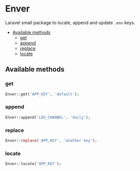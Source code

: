 # Enver <!-- omit in toc -->

Laravel small package to locate, append and update `.env` keys.

- [Available methods](#available-methods)
  - [get](#get)
  - [append](#append)
  - [replace](#replace)
  - [locate](#locate)

## Available methods

### get

```php
Enver::get('APP_KEY', 'default');
```

### append

```php
Enver::append('LOG_CHANNEL', 'daily');
```

### replace

```php
Enver::replace('APP_KEY', 'another key');
```

<!--

or

```php
Enver::get('APP_KEY')->replace('another key');
```

-->

### locate

```php
Enver::locate('APP_KEY');
```

